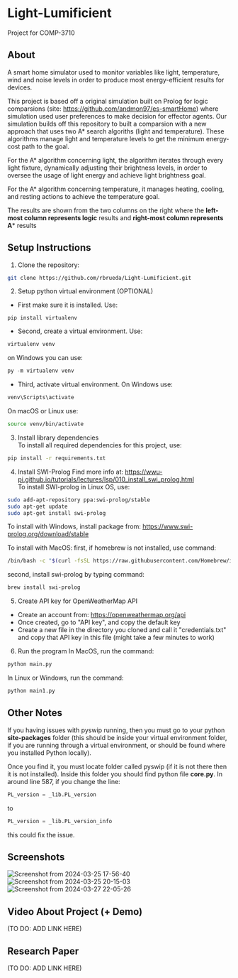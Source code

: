 # Light-Lumificient
Project for COMP-3710 

## About
A smart home simulator used to monitor variables like light, temperature, wind and noise levels in order to produce most energy-efficient results for devices.

This project is based off a original simulation built on Prolog for logic comparsions (site: https://github.com/andmon97/es-smartHome) where simulation used user preferences to make decision for effector agents. Our simulation builds off this repository to built a comparsion with a new approach that uses two A* search algoriths (light and temperature). These algorithms manage light and temperature levels to get the minimum energy-cost path to the goal. 

For the A* algorithm concerning light, the algorithm iterates through every light fixture, dynamically adjusting their brightness levels, in order to oversee the usage of light energy and achieve light brightness goal.

For the A* algorithm concerning temperature, it manages heating, cooling, and resting actions to achieve the temperature goal.

The results are shown from the two columns on the right where the **left-most column represents logic** results and **right-most column represents A*** results

## Setup Instructions
1. Clone the repository:
```bash
git clone https://github.com/rbrueda/Light-Lumificient.git
```
2. Setup python virtual environment (OPTIONAL)
- First make sure it is installed. Use:
```
pip install virtualenv
```
- Second, create a virtual environment. Use:
```bash
virtualenv venv
```
on Windows you can use:
```powershell
py -m virtualenv venv
```
- Third, activate virtual environment. 
On Windows use:
```powershell
venv\Scripts\activate
```
On macOS or Linux use:
```bash
source venv/bin/activate
```

3. Install library dependencies\
To install all required dependencies for this project, use:
```bash
pip install -r requirements.txt
```

4. Install SWI-Prolog
Find more info at: https://wwu-pi.github.io/tutorials/lectures/lsp/010_install_swi_prolog.html \
To install SWI-prolog in Linux OS, use:
```bash
sudo add-apt-repository ppa:swi-prolog/stable
sudo apt-get update
sudo apt-get install swi-prolog
```

To install with Windows, install package from:
https://www.swi-prolog.org/download/stable

To install with MacOS:
first, if homebrew is not installed, use command:
```zsh
/bin/bash -c "$(curl -fsSL https://raw.githubusercontent.com/Homebrew/install/master/install.sh)"
```
second, install swi-prolog by typing command:
```zsh
brew install swi-prolog
```

5. Create API key for OpenWeatherMap API
- Create an account from: https://openweathermap.org/api
- Once created, go to "API key", and copy the default key
- Create a new file in the directory you cloned and call it "credentials.txt" and copy that API key in this file (might take a few minutes to work)

6. Run the program
In MacOS, run the command:
```zsh
python main.py
```

In Linux or Windows, run the command:
```bash
python main1.py
```

## Other Notes
If you having issues with pyswip running, then you must go to your python **site-packages** folder (this should be inside your virtual environment folder, if you are running through a virtual environment, or should be found where you installed Python locally).

Once you find it, you must locate folder called pyswip (if it is not there then it is not installed). Inside this folder you should find python file **core.py**. In around line 587, if you change the line:
```python
PL_version = _lib.PL_version
```
to
```python
PL_version = _lib.PL_version_info
```
this could fix the issue.


## Screenshots
![Screenshot from 2024-03-25 17-56-40](https://github.com/rbrueda/Light-Lumificient/assets/93105329/e9804a7a-8a21-40a1-899d-2668b6418c2b)
![Screenshot from 2024-03-25 20-15-03](https://github.com/rbrueda/Light-Lumificient/assets/93105329/28eeb301-30fb-49ef-921a-07653a0f25b3)
![Screenshot from 2024-03-27 22-05-26](https://github.com/rbrueda/Light-Lumificient/assets/93105329/c2543865-62fc-4849-afbd-58146a945463)

## Video About Project (+ Demo)
(TO DO: ADD LINK HERE)

## Research Paper
(TO DO: ADD LINK HERE)
